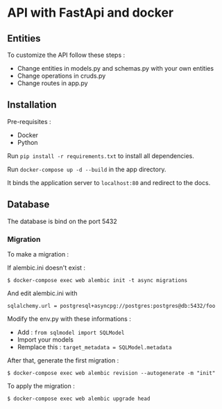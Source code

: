 # API with FastApi and docker

## Entities
To customize the API follow these steps :
 - Change entities in models.py and schemas.py with your own entities
 - Change operations in cruds.py
 - Change routes in app.py

## Installation

Pre-requisites :

- Docker
- Python

Run `pip install -r requirements.txt` to install all dependencies.

Run `docker-compose up -d --build` in the app directory.

It binds the application server to `localhost:80` and redirect to the docs.

## Database

The database is bind on the port 5432

### Migration

To make a migration :

If alembic.ini doesn't exist :

```
$ docker-compose exec web alembic init -t async migrations
```

And edit alembic.ini with

```
sqlalchemy.url = postgresql+asyncpg://postgres:postgres@db:5432/foo
```

Modify the env.py with these informations :

- Add : `from sqlmodel import SQLModel`
- Import your models
- Remplace this : `target_metadata = SQLModel.metadata`


After that, generate the first migration :

```
$ docker-compose exec web alembic revision --autogenerate -m "init"
```

To apply the migration : 
```
$ docker-compose exec web alembic upgrade head
```
